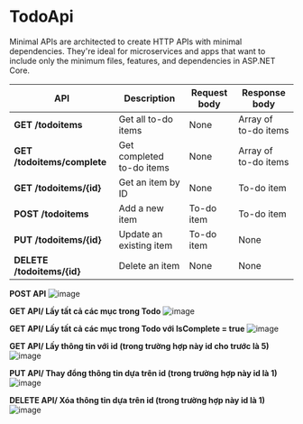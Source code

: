 # TodoApi
Minimal APIs are architected to create HTTP APIs with minimal dependencies. They're ideal for microservices and apps that want to include only the minimum files, features, and dependencies in ASP.NET Core.

| **API**                     | **Description**               | **Request body** | **Response body**        |
|-------------------------    |-------------------------------|------------------|--------------------------|
| **GET /todoitems**          | Get all to-do items           | None             | Array of to-do items     |
| **GET /todoitems/complete** | Get completed to-do items     | None             | Array of to-do items     |
| **GET /todoitems/{id}**     | Get an item by ID             | None             | To-do item               |
| **POST /todoitems**         | Add a new item                | To-do item       | To-do item               |
| **PUT /todoitems/{id}**     | Update an existing item       | To-do item       | None                     |
| **DELETE /todoitems/{id}**  | Delete an item                | None             | None                     |

**POST API**
![image](https://github.com/user-attachments/assets/89b66bde-5999-4f71-8ae0-1f1f89083cb2)

**GET API/ Lấy tất cả các mục trong Todo**
![image](https://github.com/user-attachments/assets/aa3767b2-2f33-4abb-a125-543a851c36c8)

**GET API/ Lấy tất cả các mục trong Todo với IsComplete = true**
![image](https://github.com/user-attachments/assets/4f1c8929-c16c-4305-8560-6b42a51ff3d3)

**GET API/ Lấy thông tin với id (trong trường hợp này id cho trước là 5)**
![image](https://github.com/user-attachments/assets/6496a005-673b-43e8-a9ec-ab2ce28499ce)

**PUT API/ Thay đổng thông tin dựa trên id (trong trường hợp này id là 1)**
![image](https://github.com/user-attachments/assets/a09c7e7e-53ed-4198-bf39-4c8ca12b8f49)

**DELETE API/ Xóa thông tin dựa trên id (trong trường hợp này id là 1)**
![image](https://github.com/user-attachments/assets/706cf5c1-30f4-4377-ab13-889842406c9a)

